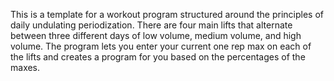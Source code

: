 This is a template for a workout program structured around the principles of daily undulating periodization. There are four main lifts that alternate between three different days of low volume, medium volume, and high volume. The program lets you enter your current one rep max on each of the lifts and creates a program for you based on the percentages of the maxes.
